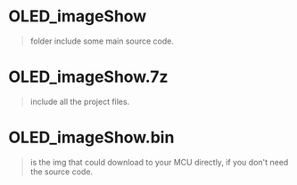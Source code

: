 # OLED_imageShow
> folder include some main source code.

# OLED_imageShow.7z 
> include all the project files.

# OLED_imageShow.bin
> is the img that could download to your MCU directly, if you don't need the source code.
